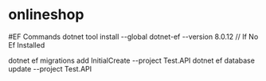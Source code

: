 # onlineshop

#EF Commands
dotnet tool install --global dotnet-ef --version 8.0.12 // If No Ef Installed
 
dotnet ef migrations add InitialCreate --project Test.API
dotnet ef database update --project Test.API
